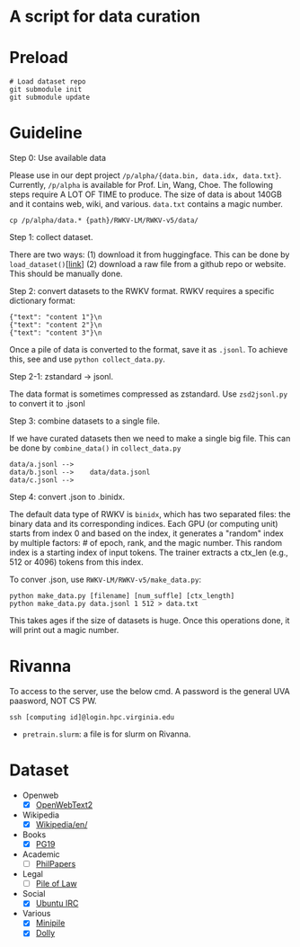 # A script for data curation

# Preload

```
# Load dataset repo
git submodule init
git submodule update
```


# Guideline

Step 0: Use available data

Please use in our dept project `/p/alpha/{data.bin, data.idx, data.txt}`. 
Currently, `/p/alpha` is available for Prof. Lin, Wang, Choe.
The following steps require A LOT OF TIME to produce. The size of data is about 140GB and it contains web, wiki, and various.
`data.txt` contains a magic number.

```
cp /p/alpha/data.* {path}/RWKV-LM/RWKV-v5/data/
```

Step 1: collect dataset. 

There are two ways: (1) download it from huggingface.
This can be done by `load_dataset()`[[link](https://huggingface.co/docs/datasets/v2.20.0/loading)]
(2) download a raw file from a github repo or website. This should be manually done.

Step 2: convert datasets to the RWKV format. RWKV requires a specific dictionary format:

```
{"text": "content 1"}\n
{"text": "content 2"}\n
{"text": "content 3"}\n
```

Once a pile of data is converted to the format, save it as `.jsonl`. 
To achieve this, see and use `python collect_data.py`.

Step 2-1: zstandard -> jsonl. 

The data format is sometimes compressed as zstandard. Use `zsd2jsonl.py` to convert it to .jsonl

Step 3: combine datasets to a single file. 

If we have curated datasets then we
need to make a single big file. This can be done by `combine_data()` in `collect_data.py`

```
data/a.jsonl -->
data/b.jsonl -->    data/data.jsonl
data/c.jsonl -->
```

Step 4: convert .json to .binidx. 

The default data type of RWKV is `binidx`, which has two separated files: the binary data and its corresponding indices. 
Each GPU (or computing unit) starts from index 0 and based on the index, it generates a "random" index by multiple factors: # of epoch, rank, and the magic number. This random index is a starting index of input tokens. The trainer extracts a ctx_len (e.g., 512 or 4096) tokens from this index.

To conver .json, use `RWKV-LM/RWKV-v5/make_data.py`:

```
python make_data.py [filename] [num_suffle] [ctx_length]
python make_data.py data.jsonl 1 512 > data.txt
```
This takes ages if the size of datasets is huge. Once this operations done, it will print out a magic number.


# Rivanna

To access to the server, use the below cmd. A password is the general UVA paasword, NOT CS PW.

```
ssh [computing id]@login.hpc.virginia.edu
```


- `pretrain.slurm`: a file is for slurm on Rivanna.


# Dataset

- Openweb
    - [x] [OpenWebText2](https://openwebtext2.readthedocs.io/en/latest/)
- Wikipedia
    - [x] [Wikipedia/en/](https://huggingface.co/datasets/olm/wikipedia)
- Books
    - [x] [PG19](https://huggingface.co/datasets/deepmind/pg19)
- Academic
    - [ ] [PhilPapers](https://github.com/thoppe/The-Pile-PhilPapers?tab=readme-ov-file)
- Legal
    - [ ] [Pile of Law](https://huggingface.co/datasets/pile-of-law/pile-of-law)
- Social
    - [x] [Ubuntu IRC](https://github.com/EleutherAI/pile-ubuntu-irc)
- Various
    - [x] [Minipile](https://huggingface.co/datasets/JeanKaddour/minipile)
    - [x] [Dolly](https://huggingface.co/datasets/databricks/databricks-dolly-15k)
